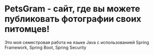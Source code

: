 # PetsGram - сайт, где вы можете публиковать фотографии своих питомцев!

Это моя семестровая работа на языке Java с использованией Spring Framework, Spring Boot, Spring Security
